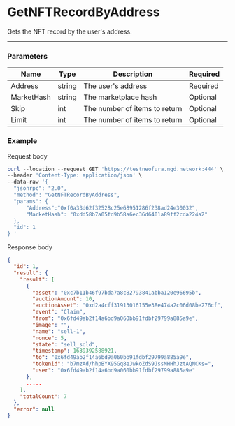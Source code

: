 # GetNFTRecordByAddress
Gets the NFT record by the user's address.
<hr>

### Parameters

|    Name    | Type | Description | Required |
| ---------- | --- |    ------    | ----|
| Address     | string|  The user's address| Required|
| MarketHash     | string| The marketplace hash | Optional |
| Skip | int | The number of items to return | Optional |
| Limit | int | The number of items to return | Optional |



### Example

Request body

```powershell
curl --location --request GET 'https://testneofura.ngd.network:444' \
--header 'Content-Type: application/json' \
--data-raw '{
  "jsonrpc": "2.0",
  "method": "GetNFTRecordByAddress",
  "params": {
      "Address":"0xf0a33d62f32528c25e68951286f238ad24e30032",
      "MarketHash": "0xdd58b7a05fd9b58a6ec36d6401a89ff2cda224a2"    
  },
  "id": 1
} '
```
Response body

```json
{
  "id": 1,
  "result": {
    "result": [
      {
        "asset": "0xc7b11b46f97bda7a8c82793841abba120e96695b",
        "auctionAmount": 10,
        "auctionAsset": "0xd2a4cff31913016155e38e474a2c06d08be276cf",
        "event": "Claim",
        "from": "0x6fd49ab2f14a6bd9a060bb91fdbf29799a885a9e",
        "image": "",
        "name": "sell-1",
        "nonce": 5,
        "state": "sell_sold",
        "timestamp": 1639392588921,
        "to": "0x6fd49ab2f14a6bd9a060bb91fdbf29799a885a9e",
        "tokenid": "b7mzAd/hhpBYX95Gq8eJwkoZdS9JssMHHhJztAQNCKs=",
        "user": "0x6fd49ab2f14a6bd9a060bb91fdbf29799a885a9e"
      },
      .....
    ],
    "totalCount": 7
  },
  "error": null
}
```
###  
